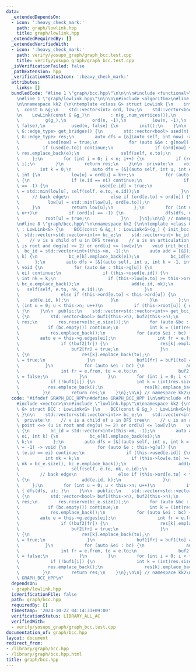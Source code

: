 ```yaml
---
data:
  _extendedDependsOn:
  - icon: ':heavy_check_mark:'
    path: graph/lowlink.hpp
    title: graph/lowlink.hpp
  _extendedRequiredBy: []
  _extendedVerifiedWith:
  - icon: ':heavy_check_mark:'
    path: verify/yosupo_graph/graph_bcc.test.cpp
    title: verify/yosupo_graph/graph_bcc.test.cpp
  _isVerificationFailed: false
  _pathExtension: hpp
  _verificationStatusIcon: ':heavy_check_mark:'
  attributes:
    links: []
  bundledCode: "#line 1 \"graph/bcc.hpp\"\n\n\n\n#include <functional>\n#include <vector>\n\
    \n#line 1 \"graph/lowlink.hpp\"\n\n\n\n#include <algorithm>\n#line 7 \"graph/lowlink.hpp\"\
    \n\nnamespace kk2 {\n\ntemplate <class G> struct LowLink {\n    int n, m;\n  \
    \  const G &g;\n    std::vector<int> ord, low;\n    std::vector<bool> root, used;\n\
    \n    LowLink(const G &g_)\n        : n(g_.num_vertices()),\n          m(g_.num_edges()),\n\
    \          g(g_),\n          ord(n, -1),\n          low(n, -1),\n          root(n,\
    \ false),\n          used(m, false) {\n        init();\n    }\n\n    std::vector<typename\
    \ G::edge_type> get_bridges() {\n        std::vector<bool> used(n);\n        std::vector<typename\
    \ G::edge_type> res;\n        auto dfs = [&](auto self, int now) -> void {\n \
    \           used[now] = true;\n            for (auto &&e : g[now]) {\n       \
    \         if (used[e.to]) continue;\n                if (ord[now] < low[e.to])\
    \ res.emplace_back(e);\n                self(self, e.to);\n            }\n   \
    \     };\n        for (int i = 0; i < n; i++) {\n            if (root[i]) dfs(dfs,\
    \ i);\n        }\n        return res;\n    }\n\n  private:\n    void init() {\n\
    \        int k = 0;\n        auto dfs = [&](auto self, int u, int ei = -1) ->\
    \ int {\n            low[u] = ord[u] = k++;\n            for (auto &e : g[u])\
    \ {\n                if (e.id == ei) continue;\n                if (ord[e.to]\
    \ == -1) {\n                    used[e.id] = true;\n                    low[u]\
    \ = std::min(low[u], self(self, e.to, e.id));\n                }\n           \
    \     // back edge\n                else if (ord[e.to] < ord[u]) {\n         \
    \           low[u] = std::min(low[u], ord[e.to]);\n                }\n       \
    \     }\n            return low[u];\n        };\n        for (int u = 0; u < n;\
    \ u++)\n            if (ord[u] == -1) {\n                dfs(dfs, u);\n      \
    \          root[u] = true;\n            }\n    }\n};\n\n} // namespace kk2\n\n\
    \n#line 8 \"graph/bcc.hpp\"\n\nnamespace kk2 {\n\ntemplate <class G> struct BCC\
    \ : LowLink<G> {\n    BCC(const G &g_) : LowLink<G>(g_) { init_bcc(); }\n\n  \
    \  std::vector<std::vector<int>> bc_e;\n    std::vector<int> bc_id;\n\n  private:\n\
    \    // v is a child of u in DFS tree\n    // u is an articulation point <=> (u\
    \ is root and deg(u) >= 2) or ord[u] <= low[v]\n    void init_bcc() {\n      \
    \  bc_id = std::vector<int>(this->m, -1);\n        auto add = [&](int ei, int\
    \ k) {\n            bc_e[k].emplace_back(ei);\n            bc_id[ei] = k;\n  \
    \      };\n        auto dfs = [&](auto self, int u, int k = -1, int ei = -1) ->\
    \ void {\n            for (auto &e : this->g[u]) {\n                if (e.id ==\
    \ ei) continue;\n                if (this->used[e.id]) {\n                   \
    \ int nk = k;\n                    if (this->low[e.to] >= this->ord[u]) nk = bc_e.size(),\
    \ bc_e.emplace_back();\n                    add(e.id, nk);\n                 \
    \   self(self, e.to, nk, e.id);\n                }\n                // back edge\n\
    \                else if (this->ord[e.to] < this->ord[u]) {\n                \
    \    add(e.id, k);\n                }\n            }\n        };\n        for\
    \ (int u = 0; u < this->n; u++)\n            if (this->root[u]) { dfs(dfs, u);\
    \ }\n    }\n\n  public:\n    std::vector<std::vector<int>> get_bcc_vertices()\
    \ {\n        std::vector<bool> buf1(this->n), buf2(this->n);\n        std::vector<std::vector<int>>\
    \ res;\n        res.reserve(bc_e.size());\n        for (auto &bc : bc_e) {\n \
    \           if (bc.empty()) continue;\n            int k = (int)res.size();\n\
    \            res.emplace_back();\n            for (auto &ei : bc) {\n        \
    \        auto e = this->g.edges[ei];\n                int fr = e.from, to = e.to;\n\
    \                if (!buf2[fr]) {\n                    res[k].emplace_back(fr);\n\
    \                    buf2[fr] = true;\n                }\n                if (!buf2[to])\
    \ {\n                    res[k].emplace_back(to);\n                    buf2[to]\
    \ = true;\n                }\n                buf1[fr] = buf1[to] = true;\n  \
    \          }\n            for (auto &ei : bc) {\n                auto e = this->g.edges[ei];\n\
    \                int fr = e.from, to = e.to;\n                buf2[fr] = buf2[to]\
    \ = false;\n            }\n        }\n        for (int i = 0; i < this->n; i++)\n\
    \            if (!buf1[i]) {\n                int k = (int)res.size();\n     \
    \           res.emplace_back();\n                res[k].emplace_back(i);\n   \
    \         }\n        return res;\n    }\n};\n\n} // namespace kk2\n\n\n"
  code: "#ifndef GRAPH_BCC_HPP\n#define GRAPH_BCC_HPP 1\n\n#include <functional>\n\
    #include <vector>\n\n#include \"lowlink.hpp\"\n\nnamespace kk2 {\n\ntemplate <class\
    \ G> struct BCC : LowLink<G> {\n    BCC(const G &g_) : LowLink<G>(g_) { init_bcc();\
    \ }\n\n    std::vector<std::vector<int>> bc_e;\n    std::vector<int> bc_id;\n\n\
    \  private:\n    // v is a child of u in DFS tree\n    // u is an articulation\
    \ point <=> (u is root and deg(u) >= 2) or ord[u] <= low[v]\n    void init_bcc()\
    \ {\n        bc_id = std::vector<int>(this->m, -1);\n        auto add = [&](int\
    \ ei, int k) {\n            bc_e[k].emplace_back(ei);\n            bc_id[ei] =\
    \ k;\n        };\n        auto dfs = [&](auto self, int u, int k = -1, int ei\
    \ = -1) -> void {\n            for (auto &e : this->g[u]) {\n                if\
    \ (e.id == ei) continue;\n                if (this->used[e.id]) {\n          \
    \          int nk = k;\n                    if (this->low[e.to] >= this->ord[u])\
    \ nk = bc_e.size(), bc_e.emplace_back();\n                    add(e.id, nk);\n\
    \                    self(self, e.to, nk, e.id);\n                }\n        \
    \        // back edge\n                else if (this->ord[e.to] < this->ord[u])\
    \ {\n                    add(e.id, k);\n                }\n            }\n   \
    \     };\n        for (int u = 0; u < this->n; u++)\n            if (this->root[u])\
    \ { dfs(dfs, u); }\n    }\n\n  public:\n    std::vector<std::vector<int>> get_bcc_vertices()\
    \ {\n        std::vector<bool> buf1(this->n), buf2(this->n);\n        std::vector<std::vector<int>>\
    \ res;\n        res.reserve(bc_e.size());\n        for (auto &bc : bc_e) {\n \
    \           if (bc.empty()) continue;\n            int k = (int)res.size();\n\
    \            res.emplace_back();\n            for (auto &ei : bc) {\n        \
    \        auto e = this->g.edges[ei];\n                int fr = e.from, to = e.to;\n\
    \                if (!buf2[fr]) {\n                    res[k].emplace_back(fr);\n\
    \                    buf2[fr] = true;\n                }\n                if (!buf2[to])\
    \ {\n                    res[k].emplace_back(to);\n                    buf2[to]\
    \ = true;\n                }\n                buf1[fr] = buf1[to] = true;\n  \
    \          }\n            for (auto &ei : bc) {\n                auto e = this->g.edges[ei];\n\
    \                int fr = e.from, to = e.to;\n                buf2[fr] = buf2[to]\
    \ = false;\n            }\n        }\n        for (int i = 0; i < this->n; i++)\n\
    \            if (!buf1[i]) {\n                int k = (int)res.size();\n     \
    \           res.emplace_back();\n                res[k].emplace_back(i);\n   \
    \         }\n        return res;\n    }\n};\n\n} // namespace kk2\n\n#endif //\
    \ GRAPH_BCC_HPP\n"
  dependsOn:
  - graph/lowlink.hpp
  isVerificationFile: false
  path: graph/bcc.hpp
  requiredBy: []
  timestamp: '2024-10-22 04:14:31+09:00'
  verificationStatus: LIBRARY_ALL_AC
  verifiedWith:
  - verify/yosupo_graph/graph_bcc.test.cpp
documentation_of: graph/bcc.hpp
layout: document
redirect_from:
- /library/graph/bcc.hpp
- /library/graph/bcc.hpp.html
title: graph/bcc.hpp
---
```

